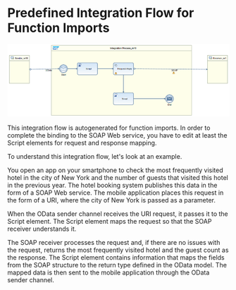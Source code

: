 <!-- loio12a5f97ece3341a684c4ae3c0caf147e -->

# Predefined Integration Flow for Function Imports

![](images/Predefined_iFlow_-_Function_Import_60d0a46.png)

This integration flow is autogenerated for function imports. In order to complete the binding to the SOAP Web service, you have to edit at least the Script elements for request and response mapping.

To understand this integration flow, let's look at an example.



You open an app on your smartphone to check the most frequently visited hotel in the city of New York and the number of guests that visited this hotel in the previous year. The hotel booking system publishes this data in the form of a SOAP Web service. The mobile application places this request in the form of a URI, where the city of New York is passed as a parameter.

When the OData sender channel receives the URI request, it passes it to the Script element. The Script element maps the request so that the SOAP receiver understands it.

The SOAP receiver processes the request and, if there are no issues with the request, returns the most frequently visited hotel and the guest count as the response. The Script element contains information that maps the fields from the SOAP structure to the return type defined in the OData model. The mapped data is then sent to the mobile application through the OData sender channel.

